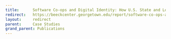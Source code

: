 ```yaml
---
title:      Software Co-ops and Digital Identity: How U.S. State and Local Governments are Adapting Login.gov to Verify Identity
redirect:   https://beeckcenter.georgetown.edu/report/software-co-ops-and-digital-identity-how-u-s-state-and-local-governments-are-adapting-login-gov-to-verify-identity/
layout:     redirect
parent:     Case Studies
grand_parent: Publications
---
```

